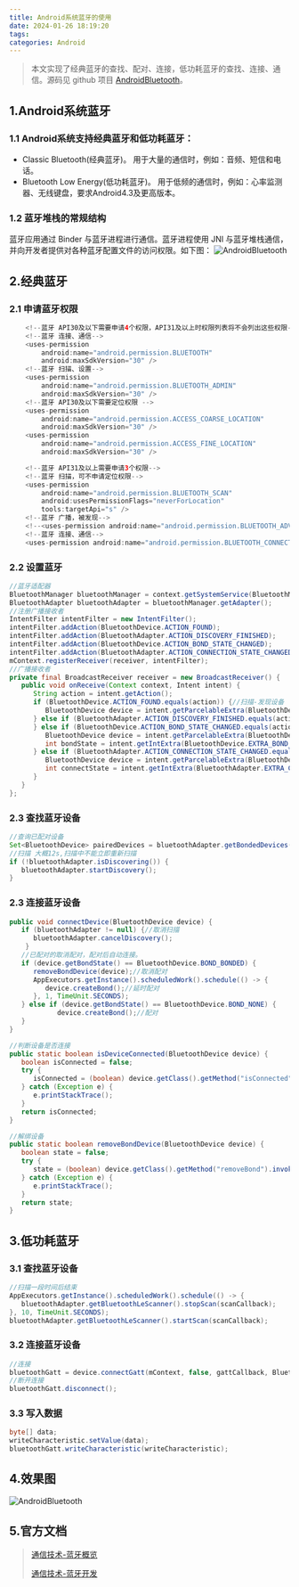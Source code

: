 ```yaml
---
title: Android系统蓝牙的使用
date: 2024-01-26 18:19:20
tags: 
categories: Android
---
```


> 本文实现了经典蓝牙的查找、配对、连接，低功耗蓝牙的查找、连接、通信。源码见 github 项目 [AndroidBluetooth](https://github.com/yadiq/AndroidBluetooth)。

## 1.Android系统蓝牙

### 1.1 Android系统支持经典蓝牙和低功耗蓝牙：

*   Classic Bluetooth(经典蓝牙)。
    用于大量的通信时，例如：音频、短信和电话。
*   Bluetooth Low Energy(低功耗蓝牙)。
    用于低频的通信时，例如：心率监测器、无线键盘，要求Android4.3及更高版本。

### 1.2 蓝牙堆栈的常规结构

蓝牙应用通过 Binder 与蓝牙进程进行通信。蓝牙进程使用 JNI 与蓝牙堆栈通信，并向开发者提供对各种蓝牙配置文件的访问权限。如下图：
![AndroidBluetooth](/images/AndroidBluetooth1.webp)

## 2.经典蓝牙

### 2.1 申请蓝牙权限

```java
    <!--蓝牙 API30及以下需要申请4个权限，API31及以上时权限列表将不会列出这些权限-->
    <!--蓝牙 连接、通信-->
    <uses-permission
        android:name="android.permission.BLUETOOTH"
        android:maxSdkVersion="30" />
    <!--蓝牙 扫描、设置-->
    <uses-permission
        android:name="android.permission.BLUETOOTH_ADMIN"
        android:maxSdkVersion="30" />
    <!--蓝牙 API30及以下需要定位权限 -->
    <uses-permission
        android:name="android.permission.ACCESS_COARSE_LOCATION"
        android:maxSdkVersion="30" />
    <uses-permission
        android:name="android.permission.ACCESS_FINE_LOCATION"
        android:maxSdkVersion="30" />

    <!--蓝牙 API31及以上需要申请3个权限-->
    <!--蓝牙 扫描，可不申请定位权限-->
    <uses-permission
        android:name="android.permission.BLUETOOTH_SCAN"
        android:usesPermissionFlags="neverForLocation"
        tools:targetApi="s" />
    <!--蓝牙 广播，被发现-->
    <!--<uses-permission android:name="android.permission.BLUETOOTH_ADVERTISE" />-->
    <!--蓝牙 连接、通信-->
    <uses-permission android:name="android.permission.BLUETOOTH_CONNECT" />
```

### 2.2 设置蓝牙

```java
//蓝牙适配器
BluetoothManager bluetoothManager = context.getSystemService(BluetoothManager.class);
BluetoothAdapter bluetoothAdapter = bluetoothManager.getAdapter();
//注册广播接收者
IntentFilter intentFilter = new IntentFilter();
intentFilter.addAction(BluetoothDevice.ACTION_FOUND);
intentFilter.addAction(BluetoothAdapter.ACTION_DISCOVERY_FINISHED);
intentFilter.addAction(BluetoothDevice.ACTION_BOND_STATE_CHANGED);
intentFilter.addAction(BluetoothAdapter.ACTION_CONNECTION_STATE_CHANGED);
mContext.registerReceiver(receiver, intentFilter);
//广播接收者
private final BroadcastReceiver receiver = new BroadcastReceiver() {
   public void onReceive(Context context, Intent intent) {
      String action = intent.getAction();
      if (BluetoothDevice.ACTION_FOUND.equals(action)) {//扫描-发现设备
         BluetoothDevice device = intent.getParcelableExtra(BluetoothDevice.EXTRA_DEVICE);
      } else if (BluetoothAdapter.ACTION_DISCOVERY_FINISHED.equals(action)) {//扫描结束
      } else if (BluetoothDevice.ACTION_BOND_STATE_CHANGED.equals(action)) {//配对状态变化
         BluetoothDevice device = intent.getParcelableExtra(BluetoothDevice.EXTRA_DEVICE);
         int bondState = intent.getIntExtra(BluetoothDevice.EXTRA_BOND_STATE, BluetoothDevice.ERROR);
      } else if (BluetoothAdapter.ACTION_CONNECTION_STATE_CHANGED.equals(action)) {//连接状态变化
         BluetoothDevice device = intent.getParcelableExtra(BluetoothDevice.EXTRA_DEVICE);
         int connectState = intent.getIntExtra(BluetoothAdapter.EXTRA_CONNECTION_STATE, BluetoothAdapter.ERROR);
      }
   }
};
```

### 2.3 查找蓝牙设备

```java
//查询已配对设备
Set<BluetoothDevice> pairedDevices = bluetoothAdapter.getBondedDevices();
//扫描 大概12s,扫描中不能立即重新扫描
if (!bluetoothAdapter.isDiscovering()) {
   bluetoothAdapter.startDiscovery();
}
```

### 2.3 连接蓝牙设备

```java
public void connectDevice(BluetoothDevice device) {
   if (bluetoothAdapter != null) {//取消扫描
      bluetoothAdapter.cancelDiscovery();
    }
   //已配对的取消配对，配对后自动连接。
   if (device.getBondState() == BluetoothDevice.BOND_BONDED) {
      removeBondDevice(device);//取消配对
      AppExecutors.getInstance().scheduledWork().schedule(() -> {
         device.createBond();//延时配对
      }, 1, TimeUnit.SECONDS);
   } else if (device.getBondState() == BluetoothDevice.BOND_NONE) {
            device.createBond();//配对
   }
}

//判断设备是否连接
public static boolean isDeviceConnected(BluetoothDevice device) {
   boolean isConnected = false;
   try {
      isConnected = (boolean) device.getClass().getMethod("isConnected").invoke(device);
   } catch (Exception e) {
      e.printStackTrace();
   }
   return isConnected;
}

//解绑设备
public static boolean removeBondDevice(BluetoothDevice device) {
   boolean state = false;
   try {
      state = (boolean) device.getClass().getMethod("removeBond").invoke(device);
   } catch (Exception e) {
      e.printStackTrace();
   }
   return state;
}
```

## 3.低功耗蓝牙

### 3.1 查找蓝牙设备

```java
//扫描一段时间后结束
AppExecutors.getInstance().scheduledWork().schedule(() -> {
   bluetoothAdapter.getBluetoothLeScanner().stopScan(scanCallback);
}, 10, TimeUnit.SECONDS);
bluetoothAdapter.getBluetoothLeScanner().startScan(scanCallback);
```

### 3.2 连接蓝牙设备

```java
//连接
bluetoothGatt = device.connectGatt(mContext, false, gattCallback, BluetoothDevice.TRANSPORT_LE)
//断开连接
bluetoothGatt.disconnect();
```

### 3.3 写入数据

```java
byte[] data;
writeCharacteristic.setValue(data);
bluetoothGatt.writeCharacteristic(writeCharacteristic);
```

## 4.效果图
![AndroidBluetooth](/images/AndroidBluetooth2.gif)

## 5.官方文档

> [通信技术-蓝牙概览](https://source.android.com/docs/core/connect/bluetooth?hl=zh-cn)
>
> [通信技术-蓝牙开发](https://developer.android.com/develop/connectivity/bluetooth?hl=zh-cn)

